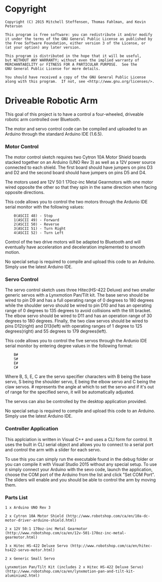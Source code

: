 # Copyright
   
    Copyright (C) 2015 Mitchell Steffensen, Thomas Fahlman, and Kevin Peterson

    This program is free software: you can redistribute it and/or modify
    it under the terms of the GNU General Public License as published by
    the Free Software Foundation, either version 3 of the License, or
    (at your option) any later version.

    This program is distributed in the hope that it will be useful,
    but WITHOUT ANY WARRANTY; without even the implied warranty of
    MERCHANTABILITY or FITNESS FOR A PARTICULAR PURPOSE.  See the
    GNU General Public License for more details.

    You should have received a copy of the GNU General Public License
    along with this program.  If not, see <http://www.gnu.org/licenses/>.

# Driveable Robotic Arm

This goal of this project is to have a control a four-wheeled, driveable robotic arm controlled over Bluetooth.

The motor and servo control code can be compiled and uploaded to an Arduino through the standard Arduino IDE (1.6.5).

### Motor Control

The motor control sketch requires two Cytron 10A Motor Shield boards stacked together on an Arduino (UNO Rev 3) as well as a 12V power source connected to each shield. The first board should have jumpers on pins D3 and D2 and the second board should have jumpers on pins D5 and D4. 

The motors used are 12V 50:1 170oz-inc Metal Gearmotors with one motor wired opposite the other so that they spin in the same direction when facing opposite directions.

This code allows you to control the two motors through the Ardunio IDE serial monitor with the following values:

		0(ASCII 48) - Stop
		1(ASCII 49) - Forward
		2(ASCII 50) - Reverse
		3(ASCII 51) - Turn Right
		4(ASCII 52) - Turn Left
		
Control of the two drive motors will be adapted to Bluetooth and will eventually have acceleration and deceleration implemented to smooth motion.

No special setup is required to compile and upload this code to an Arduino. Simply use the latest Arduino IDE.

### Servo Control

The servo control sketch uses three Hitec(HS-422 Deluxe) and two smaller generic servos with a Lynxmotion Pan/Tilt kit. The base servo should be wired to pin D9 and has a full operating range of 0 degrees to 180 degrees while the shoulder servo should be wired to pin D10 and has an operating range of 0 degrees to 135 degrees to avoid collisions with the tilt bracket. The elbow servo should be wired to D11 and has an operation range of 30 degrees to 180 degrees. FInally, the two claw servos should be wired to pins D12(right) and D13(left) with operating ranges of 1 degree to 125 degrees(right) and 55 degrees to 179 degrees(left).

This code allows you to control the five servos through the Ardunio IDE serial monitor by entering degree values in the following format:

		B#
		S#
		E#
		C#
		
Where B, S, E, C are the servo specifier characters with B being the base servo, S being the shoulder servo, E being the elbow servo and C being the claw servos. # represents the angle at which to set the servo and if it's out of range for the specified servo, it will be automatically adjusted.

The servos can also be controlled by the desktop application provided.

No special setup is required to compile and upload this code to an Arduino. Simply use the latest Arduino IDE.

### Controller Application

This applciation is written in Visual C++ and uses a CLI form for control. It uses the built in CLI serial object and allows you to connect to a serial port and control the arm with a slider for each servo.

To use this you can simply run the executable found in the debug folder or you can compile it with Visual Studio 2015 without any special setup. To use it simply connect your Arduino with the sevo code, launch the application, choose the COM port of the Arduino from the list and click "Set COM Port". The sliders will enable and you should be able to control the arm by moving them.


### Parts List

	1 x Arduino UNO Rev 3
	
	2 x Cytron 10A Motor Shield (http://www.robotshop.com/ca/en/10a-dc-motor-driver-arduino-shield.html)
	
	2 x 12V 50:1 170oz-inc Metal Gearmotor (http://www.robotshop.com/ca/en/12v-501-170oz-inc-metal-gearmotor.html)
	
	3 x Hitec HS-422 Deluxe Servo (http://www.robotshop.com/ca/en/hitec-hs422-servo-motor.html)
	
	2 x Generic Small Servo
	
	Lynxmotion Pan/Tilt Kit (includes 2 x Hitec HS-422 Deluxe Servo) (http://www.robotshop.com/ca/en/lynxmotion-pan-and-tilt-kit-aluminium2.html)
